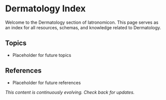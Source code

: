 # Dermatology Index

Welcome to the Dermatology section of Iatronomicon. This page serves as an index for all resources, schemas, and knowledge related to Dermatology.

## Topics
- Placeholder for future topics

## References
- Placeholder for future references

*This content is continuously evolving. Check back for updates.*
